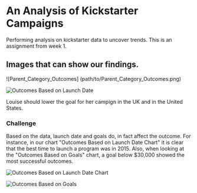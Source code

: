 # An Analysis of Kickstarter Campaigns
Performing analysis on kickstarter data to uncover trends. This is an assignment from week 1.
## Images that can show our findings.
![Parent_Category_Outcomes] (path/to/Parent_Category_Outcomes.png)

![Outcomes Based on Launch Date](https://user-images.githubusercontent.com/62089134/89402627-0263f880-d6cc-11ea-8fe4-8748793903af.png)


Louise should lower the goal for her campign in the UK and in the United States.

### Challenge
Based on the data, launch date and goals do, in fact affect the outcome. For instance, in our chart "Outcomes Based on Launch Date Chart" it is clear that the best time to launch a program was in 2015. Also, when looking at the "Outcomes Based on Goals" chart, a goal below $30,000 showed the most successful outcomes.

![Outcomes Based on Launch Date Chart](https://user-images.githubusercontent.com/62089134/76696264-9f9f9100-6646-11ea-8281-232fc2e904f6.png)


![Outcomes Based on Goals](https://user-images.githubusercontent.com/62089134/76696268-ac23e980-6646-11ea-92b4-f9f666b49a19.png)




